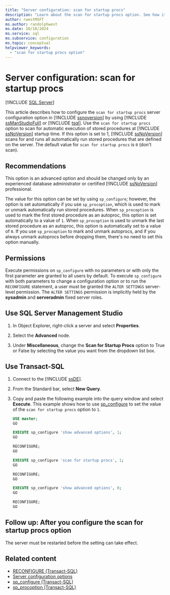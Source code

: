 ```yaml
---
title: "Server configuration: scan for startup procs"
description: "Learn about the scan for startup procs option. See how it specifies whether SQL Server scans for and runs all automatically run stored procedures at startup."
author: rwestMSFT
ms.author: randolphwest
ms.date: 10/18/2024
ms.service: sql
ms.subservice: configuration
ms.topic: conceptual
helpviewer_keywords:
  - "scan for startup procs option"
---
```

# Server configuration: scan for startup procs

[!INCLUDE [SQL Server](../../includes/applies-to-version/sqlserver.md)]

This article describes how to configure the `scan for startup procs` server configuration option in [!INCLUDE [ssnoversion](../../includes/ssnoversion-md.md)] by using [!INCLUDE [ssManStudioFull](../../includes/ssmanstudiofull-md.md)] or [!INCLUDE [tsql](../../includes/tsql-md.md)]. Use the `scan for startup procs` option to scan for automatic execution of stored procedures at [!INCLUDE [ssNoVersion](../../includes/ssnoversion-md.md)] startup time. If this option is set to 1, [!INCLUDE [ssNoVersion](../../includes/ssnoversion-md.md)] scans for and runs all automatically run stored procedures that are defined on the server. The default value for `scan for startup procs` is `0` (don't scan).

## Recommendations

This option is an advanced option and should be changed only by an experienced database administrator or certified [!INCLUDE [ssNoVersion](../../includes/ssnoversion-md.md)] professional.

The value for this option can be set by using `sp_configure`; however, the option is set automatically if you use `sp_procoption`, which is used to mark or unmark automatically run stored procedures. When `sp_procoption` is used to mark the first stored procedure as an autoproc, this option is set automatically to a value of `1`. When `sp_procoption` is used to unmark the last stored procedure as an autoproc, this option is automatically set to a value of `0`. If you use `sp_procoption` to mark and unmark autoprocs, and if you always unmark autoprocs before dropping them, there's no need to set this option manually.

## Permissions

Execute permissions on `sp_configure` with no parameters or with only the first parameter are granted to all users by default. To execute `sp_configure` with both parameters to change a configuration option or to run the `RECONFIGURE` statement, a user must be granted the `ALTER SETTINGS` server-level permission. The `ALTER SETTINGS` permission is implicitly held by the **sysadmin** and **serveradmin** fixed server roles.

<a id="SSMSProcedure"></a>

## Use SQL Server Management Studio

1. In Object Explorer, right-click a server and select **Properties**.

1. Select the **Advanced** node.

1. Under **Miscellaneous**, change the **Scan for Startup Procs** option to True or False by selecting the value you want from the dropdown list box.

<a id="TsqlProcedure"></a>

## Use Transact-SQL

1. Connect to the [!INCLUDE [ssDE](../../includes/ssde-md.md)].

1. From the Standard bar, select **New Query**.

1. Copy and paste the following example into the query window and select **Execute**. This example shows how to use [sp_configure](../../relational-databases/system-stored-procedures/sp-configure-transact-sql.md) to set the value of the `scan for startup procs` option to `1`.

   ```sql
   USE master;
   GO

   EXECUTE sp_configure 'show advanced options', 1;
   GO

   RECONFIGURE;
   GO

   EXECUTE sp_configure 'scan for startup procs', 1;
   GO

   RECONFIGURE;
   GO

   EXECUTE sp_configure 'show advanced options', 0;
   GO

   RECONFIGURE;
   GO
   ```

<a id="FollowUp"></a>

## Follow up: After you configure the scan for startup procs option

The server must be restarted before the setting can take effect.

## Related content

- [RECONFIGURE (Transact-SQL)](../../t-sql/language-elements/reconfigure-transact-sql.md)
- [Server configuration options](server-configuration-options-sql-server.md)
- [sp_configure (Transact-SQL)](../../relational-databases/system-stored-procedures/sp-configure-transact-sql.md)
- [sp_procoption (Transact-SQL)](../../relational-databases/system-stored-procedures/sp-procoption-transact-sql.md)

